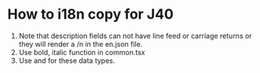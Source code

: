 # How to i18n copy for J40

1. Note that description fields can not have line feed or carriage returns or they will render a /n in the en.json file.
2. Use bold, italic function in common.tsx
3. Use <FormattedNumber> and <FormattedDate> for these data types.